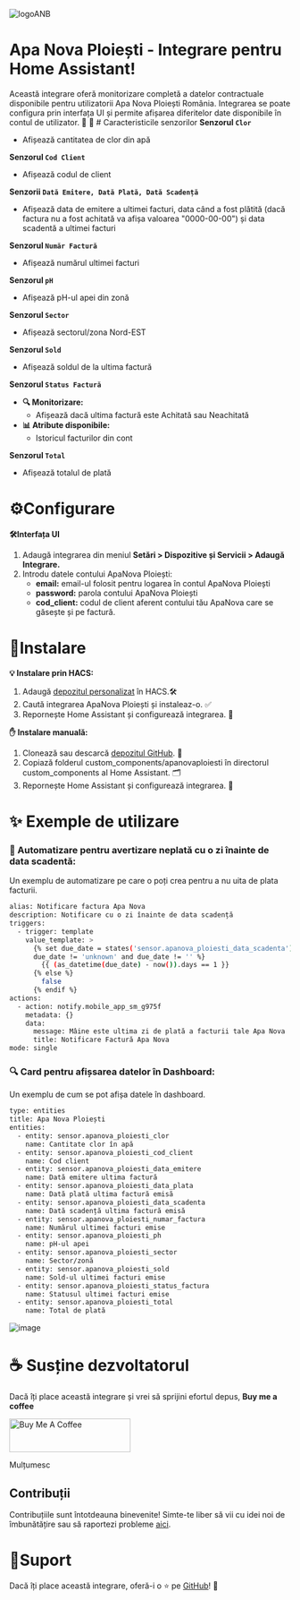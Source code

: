 ![logoANB](https://github.com/user-attachments/assets/dbf1a8c1-7c53-41f3-98b2-a61be7e16dde)
# Apa Nova Ploiești - Integrare pentru Home Assistant!
Această integrare oferă monitorizare completă a datelor contractuale disponibile pentru utilizatorii Apa Nova Ploiești România. Integrarea se poate configura prin interfața UI și permite afișarea diferitelor date disponibile în contul de utilizator. 🚀
🌟 # Caracteristicile senzorilor
**Senzorul `Clor`**
  - Afișează cantitatea de clor din apă

**Senzorul `Cod Client`**
  - Afișează codul de client

**Senzorii `Dată Emitere, Dată Plată, Dată Scadență`**
  - Afișează data de emitere a ultimei facturi, data când a fost plătită (dacă factura nu a fost achitată va afișa valoarea "0000-00-00") și data scadentă a ultimei facturi

**Senzorul `Număr Factură`**
  - Afișează numărul ultimei facturi

**Senzorul `pH`**
  - Afișează pH-ul apei din zonă

**Senzorul `Sector`**
  - Afișează sectorul/zona Nord-EST

**Senzorul `Sold`**
  - Afișează soldul de la ultima factură

**Senzorul `Status Factură`**
  - **🔍 Monitorizare:**
    - Afișează dacă ultima factură este Achitată sau Neachitată
  - **📊 Atribute disponibile:**
    - Istoricul facturilor din cont

**Senzorul `Total`**
  - Afișează totalul de plată

# ⚙️Configurare

**🛠️Interfața UI**
1. Adaugă integrarea din meniul **Setări > Dispozitive și Servicii > Adaugă Integrare.**
2. Introdu datele contului ApaNova Ploiești:
     - **email:** email-ul folosit pentru logarea în contul ApaNova Ploiești
     - **password:** parola contului ApaNova Ploiești
     - **cod_client:** codul de client aferent contului tău ApaNova care se găsește și pe factură.

# 🚀Instalare
**💡 Instalare prin HACS:**
1. Adaugă [depozitul personalizat](https://github.com/geotibi/apanovaploiesti) în HACS.🛠️
2. Caută integrarea ApaNova Ploiești și instaleaz-o. ✅
3. Repornește Home Assistant și configurează integrarea. 🔄

**✋ Instalare manuală:**
1. Clonează sau descarcă [depozitul GitHub](https://github.com/geotibi/apanovaploiesti). 📂
2. Copiază folderul custom_components/apanovaploiesti în directorul custom_components al Home Assistant. 🗂️
3. Repornește Home Assistant și configurează integrarea. 🔄

# ✨ Exemple de utilizare
<h3>🔔 Automatizare pentru avertizare neplată cu o zi înainte de data scadentă:</h3>

Un exemplu de automatizare pe care o poți crea pentru a nu uita de plata facturii.

```bash
alias: Notificare factura Apa Nova
description: Notificare cu o zi înainte de data scadență
triggers:
  - trigger: template
    value_template: >
      {% set due_date = states('sensor.apanova_ploiesti_data_scadenta') %} {% if
      due_date != 'unknown' and due_date != '' %}
        {{ (as_datetime(due_date) - now()).days == 1 }}
      {% else %}
        false
      {% endif %}
actions:
  - action: notify.mobile_app_sm_g975f
    metadata: {}
    data:
      message: Mâine este ultima zi de plată a facturii tale Apa Nova
      title: Notificare Factură Apa Nova
mode: single
```

<h3>🔍 Card pentru afișsarea datelor în Dashboard:</h3>

Un exemplu de cum se pot afișa datele în dashboard.

```bash
type: entities
title: Apa Nova Ploiești
entities:
  - entity: sensor.apanova_ploiesti_clor
    name: Cantitate clor în apă
  - entity: sensor.apanova_ploiesti_cod_client
    name: Cod client
  - entity: sensor.apanova_ploiesti_data_emitere
    name: Dată emitere ultima factură
  - entity: sensor.apanova_ploiesti_data_plata
    name: Dată plată ultima factură emisă
  - entity: sensor.apanova_ploiesti_data_scadenta
    name: Dată scadență ultima factură emisă
  - entity: sensor.apanova_ploiesti_numar_factura
    name: Numărul ultimei facturi emise
  - entity: sensor.apanova_ploiesti_ph
    name: pH-ul apei
  - entity: sensor.apanova_ploiesti_sector
    name: Sector/zonă
  - entity: sensor.apanova_ploiesti_sold
    name: Sold-ul ultimei facturi emise
  - entity: sensor.apanova_ploiesti_status_factura
    name: Statusul ultimei facturi emise
  - entity: sensor.apanova_ploiesti_total
    name: Total de plată
```

![image](https://github.com/user-attachments/assets/d4ea09f7-771c-4de2-8338-54b5cfe7d89f)



# ☕ Susține dezvoltatorul
Dacă îți place această integrare și vrei să sprijini efortul depus, **Buy me a coffee**

<a href="https://www.buymeacoffee.com/geotibi" target="_blank"><img src="https://cdn.buymeacoffee.com/buttons/v2/default-green.png" alt="Buy Me A Coffee" style="height: 60px !important;width: 217px !important;" ></a>

Mulțumesc

## Contribuții

Contribuțiile sunt întotdeauna binevenite! Simte-te liber să vii cu idei noi de îmbunătățire sau să raportezi probleme [aici](https://github.com/geotibi/apanovaploiesti/issues).

# 🔰Suport
Dacă îți place această integrare, oferă-i o ⭐ pe [GitHub](https://github.com/geotibi/apanovaploiesti/)! 🙏
